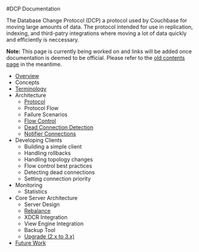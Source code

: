 #DCP Documentation

The Database Change Protocol (DCP) a protocol used by Couchbase for moving large amounts of data. The protocol intended for use in replication, indexing, and third-patry integrations where moving a lot of data quickly and efficiently is neccessary.

**Note:** This page is currently being worked on and links will be added once documentation is deemed to be official. Please refer to the [old contents page](deprecated/README.md) in the meantime.

* [Overview](documentation/overview.md)
* Concepts
* [Terminology](documentation/terminology.md)
* Architecture
	* [Protocol](documentation/protocol.md)
	* Protocol Flow
	* Failure Scenarios
	* [Flow Control](documentation/flow-control.md)
	* [Dead Connection Detection](documentation/dead-connections.md)
	* [Notifier Connections](documentation/notifier-connection.md)
* Developing Clients
	* Building a simple client
	* Handling rollbacks
	* Handling topology changes
	* Flow control best practices
	* Detecting dead connections
	* Setting connection priority
* Monitoring
	* Statistics
* Core Server Architecture
	* Server Design
	* [Rebalance](documentation/rebalance.md)
	* XDCR Integration
	* View Engine Integration
	* Backup Tool
	* [Upgrade (2.x to 3.x)](documentation/upgrade.md)
* [Future Work](documentation/future-work.md)